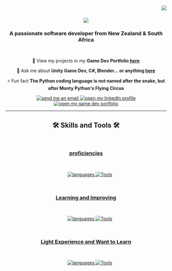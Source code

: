 <img align="right" src="https://visitor-badge.laobi.icu/badge?page_id=TTTTimothyyyy.TTTTimothyyyy" />

<h1 align="center">
    <img src="https://readme-typing-svg.herokuapp.com/?font=Righteous&size=35&center=true&vCenter=true&width=500&height=70&duration=4000&lines=Hi+There!+👋;+I'm+Timothy+Dunn!;" />
</h1>

<h3 align="center">A passionate software developer from New Zealand & South Africa</h3>

<br/>

<div align="center">
 
 🔭 View my projects in my **Game Dev Portfolio [here](https://beyondofficial.wixsite.com/timothy-dunn-game-de/s-projects-side-by-side)**

💬 Ask me about **Unity Game Dev, C#, Blender... or anything [here](https://github.com/TTTTimothyyyy/TTTTimothyyyy/issues)**

⚡ Fun fact **The Python coding language is not named after the snake, but after Monty Python's Flying Circus**

 </div>
 
<div align="center"> 
  <a href="mailto:timothytylerdunn@gmail.com">
    <img alt="send me an email" src="https://img.shields.io/badge/Gmail-cc0000?style=for-the-badge&logo=gmail&logoColor=white" />
  </a>
  <a href="https://linkedin.com/in/timothy-dunn-055657199/" target="_blank">
    <img alt="open my linkedIn profile" src="https://img.shields.io/badge/LinkedIn-007acc?style=for-the-badge&logo=linkedin&logoColor=white" target="_blank" />
  </a>
  <a href="https://beyondofficial.wixsite.com/timothy-dunn-game-de" target="_blank">
     <img alt="open my game dev portfolio" src="https://img.shields.io/badge/Portfolio-00b38f?style=for-the-badge&logo=infoq&logoColor=white" target="_blank" /> <!-- sqlite, safari, google-chrome are other good icon options -->
  </a>
</div>

 <hr/>
 
<!--<h2 align="center">⚒️ Languages-Frameworks-Tools ⚒️</h2>-->
<h2 align="center">🛠️ Skills and Tools 🛠️</h2>
<br/>
<div align="center">
  <a href="https://skillicons.dev">
    <h3> proficiencies </h3><br>
      <ul>
          <!--<p><img alt="languages" src="https://skillicons.dev/icons?i=cs,html,css" /></p>-->
          <p><img alt="languages" src="https://skillicons.dev/icons?i=cs,html,css" /> <img alt="Tools" src="https://skillicons.dev/icons?i=unity,blender,visualstudio,vscode,github" /></p>
      </ul>
      <br>
    <h3> Learning and Improving </h3><br>
      <ul>
          <!--<p><img alt="languages" src="https://skillicons.dev/icons?i=cs,html,css,python" /></p>-->
          <p><img alt="languages" src="https://skillicons.dev/icons?i=cs,html,css,python" /> <img alt="Tools" src="https://skillicons.dev/icons?i=unity,blender,visualstudio,vscode,github,azure,ai,ps,pr" /></p>
      </ul>
      <br>
    <h3> Light Experience and Want to Learn </h3><br>
      <ul>
          <!--<p><img alt="languages" src="https://skillicons.dev/icons?i=javascript,kotlin" /></p>-->
          <p><img alt="languages" src="https://skillicons.dev/icons?i=javascript,kotlin" /> <img alt="Tools" src="https://skillicons.dev/icons?i=tensorflow,githubactions,stackoverflow,ae,postman,androidstudio,unreal,wordpress,aws,jira" /></p>
      </ul>
      <br>
  </a>
</div>


<!-- <div align="center">
    <img alt="languages" src="https://skillicons.dev/icons?i=CS,HTML,CSS,Kotlin-Dark,Python-Dark" />
    <img alt="framworks and tools" src="https://skillicons.dev/icons?i=Unity-Dark,Blender-Dark,VisualStudio-Dark,VSCode-Dark,Github-Dark,Postman,AndroidStudio-Dark,GithubActions-Dark" /><br>
</div>
-->

<br/>
<!--
<hr/>

<div align="center">
  <h2>🐍 My Contributions 🐍</h2>
  <br>
  <img alt="snake eating my contributions" src="https://raw.githubusercontent.com/TTTTimothyyyy/TTTTimothyyyy/output/github-contribution-grid-snake.svg" />
  
  <br/><br/><br/>
</div>


<hr/>

<h2 align="center">⚡ Stats ⚡</h2>
<br>
<div align=center>
  <img width=390 src="https://github-readme-streak-stats-TTTTimothyyyy.vercel.app/?user=salesp07&count_private=true&theme=react&border_radius=10" alt="streak stats"/>
  <img width=390 src="https://github-readme-stats-TTTTimothyyyy.vercel.app/api?username=salesp07&count_private=true&show_icons=true&theme=react&rank_icon=github&border_radius=10" alt="readme stats" />
  <br/>
  <img width=325 align="center" src="https://github-readme-stats-TTTTimothyyyy.vercel.app/api/top-langs/?username=TTTTimothyyyy&hide=HTML&langs_count=8&layout=compact&theme=react&border_radius=10&size_weight=0.5&count_weight=0.5&exclude_repo=github-readme-stats" alt="top langs" />
</div> 

<br/><br/>
-->
<!--
<hr/>

<br/>

<div align="center">
<a href='https://ko-fi.com/V7V4RAK9C' target='_blank'><img height='64' style='border:0px;height:64px;' src='https://storage.ko-fi.com/cdn/kofi1.png?v=3' border='0' alt='Buy Me a Coffee at ko-fi.com' /></a>
</div>

<br/>
-->
